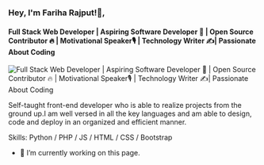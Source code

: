 
### Hey, I'm  Fariha Rajput!👋,
#### Full Stack Web Developer | Aspiring Software Developer 👾 | Open Source Contributor 🔥 | Motivational Speaker🎙 | Technology Writer ✍️| Passionate About Coding
![Full Stack Web Developer | Aspiring Software Developer 👾 | Open Source Contributor 🔥 | Motivational Speaker🎙 | Technology Writer ✍️| Passionate About Coding](https://fariharajput.github.io/github-profile-readme-generator/images/banner.png)

Self-taught front-end developer who is able to realize projects from the ground up.I am well versed in all the key languages and am able to design, code and deploy in an organized and efficient manner.
      

Skills: Python / PHP / JS / HTML / CSS / Bootstrap

- 🔭 I’m currently working on this page. 




